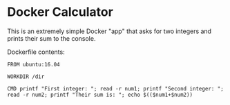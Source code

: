 # Docker Calculator

This is an extremely simple Docker "app" that asks for two integers and prints their sum to the console.

Dockerfile contents:
```
FROM ubuntu:16.04

WORKDIR /dir

CMD printf "First integer: "; read -r num1; printf "Second integer: "; read -r num2; printf "Their sum is: "; echo $(($num1+$num2))
```